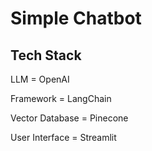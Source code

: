 # Simple Chatbot

## Tech Stack

LLM = OpenAI

Framework = LangChain

Vector Database = Pinecone

User Interface = Streamlit

